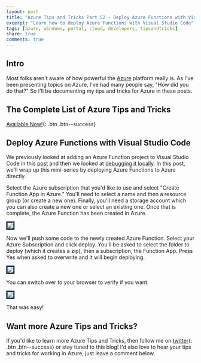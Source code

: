 ```yaml
---
layout: post
title: "Azure Tips and Tricks Part 52 - Deploy Azure Functions with Visual Studio Code"
excerpt: "Learn how to deploy Azure Functions with Visual Studio Code"
tags: [azure, windows, portal, cloud, developers, tipsandtricks]
share: true
comments: true
---
```


## Intro

Most folks aren't aware of how powerful the [Azure](http://www.azure.com) platform really is. As I've been presenting topics on Azure, I've had many people say, "How did you do that?" So I'll be documenting my tips and tricks for Azure in these posts.

## The Complete List of Azure Tips and Tricks

[Available Now!](https://michaelcrump.net/azure-tips-and-tricks-complete-list/){: .btn .btn--success} 

## Deploy Azure Functions with Visual Studio Code

We previously looked at adding an Azure Function project to Visual Studio Code in this [post](http://www.michaelcrump.net/azure-tips-and-tricks50/) and then we looked at [debugging it locally](http://www.michaelcrump.net/azure-tips-and-tricks50/). In this post, we'll wrap up this mini-series by deploying Azure Functions to Azure directly.

Select the Azure subscription that you'd like to use and select "Create Function App in Azure." You'll need to select a name and then a resource group (or create a new one). Finally, you'll need a storage account which you can also create a new one or select an existing one. Once that is complete, the Azure Function has been created in Azure.

<img style="border:3px solid #021a40" src="/files/azfuncdeploy.gif">

Now we'll push some code to the newly created Azure Function. Select your Azure Subscription and click deploy. You'll be asked to select the folder to deploy (which it creates a zip), then a subscription, the Function App. Press Yes when asked to overwrite and it will begin deploying. 

<img style="border:3px solid #021a40" src="/files/azfuncdeploy1.gif">

You can switch over to your browser to verify if you want. 

<img style="border:3px solid #021a40" src="/files/azfuncdeploy2.png">

That was easy! 

## Want more Azure Tips and Tricks?

If you'd like to learn more Azure Tips and Tricks, then follow me on [twitter](http://twitter.com/mbcrump){: .btn .btn--success} or stay tuned to this blog! I'd also love to hear your tips and tricks for working in Azure, just leave a comment below. 